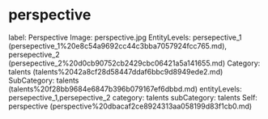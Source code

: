 # perspective

label: Perspective
Image: perspective.jpg
EntityLevels: persepective_1 (persepective_1%20e8c54a9692cc44c3bba7057924fcc765.md), persepective_2 (persepective_2%20d0cb90752cb2429cbc06421a5a141655.md)
Category: talents (talents%2042a8cf28d58447ddaf6bbc9d8949ede2.md)
SubCategory: talents (talents%20f28bb9684e6847b396b079167ef6dbbd.md)
entityLevels: persepective_1,persepective_2
category: talents
subCategory: talents
Self: perspective (perspective%20dbacaf2ce8924313aa058199d83f1cb0.md)

[](Untitled%20ae0ac5c7a30b45159c4d49a4fd151b67.md)